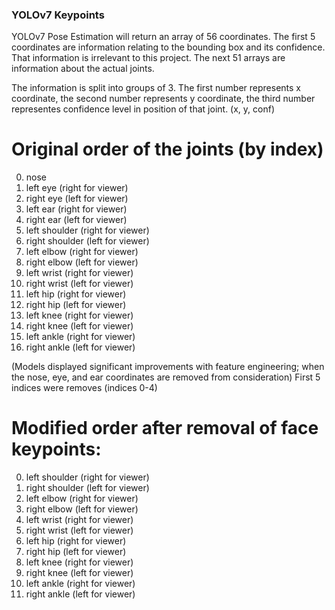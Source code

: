 ### YOLOv7 Keypoints

YOLOv7 Pose Estimation will return an array of 56 coordinates. The first 5 coordinates are information relating to the bounding box and its confidence. That information is irrelevant to this project. The next 51 arrays are information about the actual joints.

The information is split into groups of 3. The first number represents x coordinate, the second number represents y coordinate, the third number representes confidence level in position of that joint. (x, y, conf)

# Original order of the joints (by index)
0. nose
1. left eye (right for viewer)
2. right eye (left for viewer)
3. left ear (right for viewer)
4. right ear (left for viewer)
5. left shoulder (right for viewer)
6. right shoulder (left for viewer)
7. left elbow (right for viewer)
8. right elbow (left for viewer)
9. left wrist (right for viewer)
10. right wrist (left for viewer)
11. left hip (right for viewer)
12. right hip (left for viewer)
13. left knee (right for viewer)
14. right knee (left for viewer)
15. left ankle (right for viewer)
16. right ankle (left for viewer)

(Models displayed significant improvements with feature engineering; when the nose, eye, and ear coordinates are removed from consideration)
First 5 indices were removes (indices 0-4)

# Modified order after removal of face keypoints:
0. left shoulder (right for viewer)
1. right shoulder (left for viewer)
2. left elbow (right for viewer)
3. right elbow (left for viewer)
4. left wrist (right for viewer)
5. right wrist (left for viewer)
6. left hip (right for viewer)
7. right hip (left for viewer)
8. left knee (right for viewer)
9. right knee (left for viewer)
10. left ankle (right for viewer)
11. right ankle (left for viewer)
